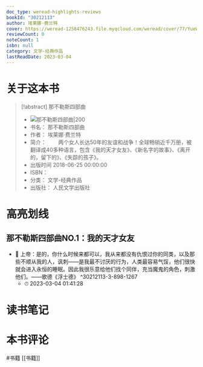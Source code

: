 ```yaml
---
doc_type: weread-highlights-reviews
bookId: "30212113"
author: 埃莱娜·费兰特
cover: https://weread-1258476243.file.myqcloud.com/weread/cover/77/YueWen_30212113/t7_YueWen_30212113.jpg
reviewCount: 0
noteCount: 1
isbn: null
category: 文学-经典作品
lastReadDate: 2023-03-04
---
```

# 关于这本书
> [!abstract] 那不勒斯四部曲
> - ![ 那不勒斯四部曲|200](https://weread-1258476243.file.myqcloud.com/weread/cover/77/YueWen_30212113/t7_YueWen_30212113.jpg)
> - 书名： 那不勒斯四部曲
> - 作者： 埃莱娜·费兰特
> - 简介： 　　两个女人长达50年的友谊和战争！全球畅销近千万册，被翻译成40多种语言，包含《我的天才女友》、《新名字的故事》、《离开的，留下的》、《失踪的孩子》。
> - 出版时间 2018-06-25 00:00:00
> - ISBN： 
> - 分类： 文学-经典作品
> - 出版社： 人民文学出版社

# 高亮划线

## 那不勒斯四部曲NO.1：我的天才女友


- 📌 上帝：是的，你什么时候来都可以，我从来都没有仇恨过你的同类，以及那些不顺从我的人，讽刺——是我最不讨厌的行为，人类最容易气馁，他们很快就会进入永恒的睡眠。因此我很乐意给他们找个同伴，充当魔鬼的角色，刺激他们。——歌德《浮士德》 ^30212113-3-898-1267
    - ⏱ 2023-03-04 01:41:28 
# 读书笔记

# 本书评论
#书籍   [[书籍]] 